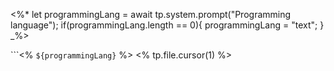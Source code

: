 <%*
	let programmingLang = await tp.system.prompt("Programming language");
	if(programmingLang.length == 0){
		programmingLang = "text";
	}
_%>

```<% `${programmingLang}` %>
<% tp.file.cursor(1) %>
```